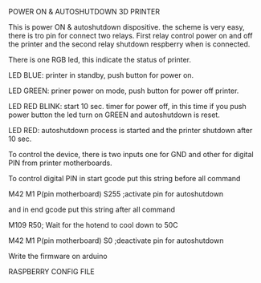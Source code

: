 POWER ON & AUTOSHUTDOWN 3D PRINTER

This is power ON & autoshutdown dispositive.
the scheme is very easy, there is tro pin for connect two relays. First relay control power on and off the printer and the second relay shutdown respberry when is connected.

There is one RGB led, this indicate the status of printer.

LED BLUE: printer in standby, push button for power on.

LED GREEN: priner power on mode, push button for power off printer.

LED RED BLINK: start 10 sec. timer for power off, in this time if you push power button the 
                             led turn on GREEN and autoshutdown is reset.
                             
LED RED: autoshutdown process is started and the printer shutdown after 10 sec.

To control the device, there is two inputs one for GND and other for digital PIN from printer motherboards.

To control digital PIN in start gcode put this string before all command 

M42 M1 P(pin motherboard) S255 ;activate pin for autoshutdown

and in end gcode put this string after all command

M109 R50; Wait for the hotend to cool down to 50C

M42 M1 P(pin motherboard) S0 ;deactivate pin for autoshutdown

Write the firmware on arduino

RASPBERRY CONFIG FILE
